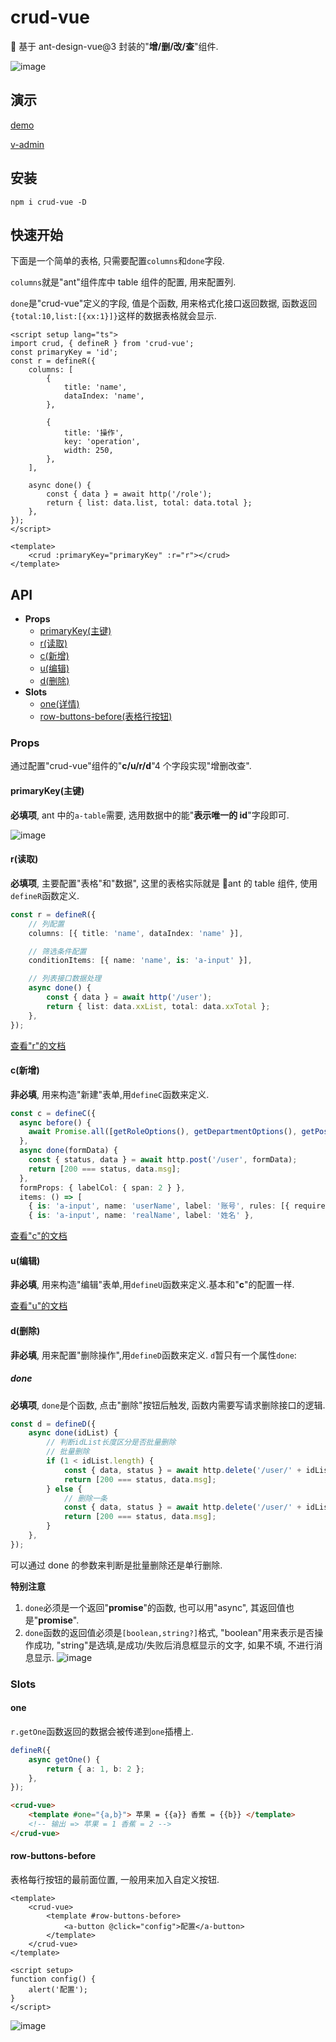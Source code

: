 # crud-vue

🚀 基于 ant-design-vue@3 封装的"**增/删/改/查**"组件.

![image](https://user-images.githubusercontent.com/8264787/181182787-ecde9c22-0e2d-4bad-ba8a-9ef727cdfcad.png)

## 演示

[demo](https://crud-vue-topaz.vercel.app/)

[v-admin](https://v-admin-sage.vercel.app/)

## 安装

```shell
npm i crud-vue -D
```

## 快速开始

下面是一个简单的表格, 只需要配置`columns`和`done`字段.

`columns`就是"ant"组件库中 table 组件的配置, 用来配置列.

`done`是"crud-vue"定义的字段, 值是个函数, 用来格式化接口返回数据, 函数返回`{total:10,list:[{xx:1}]}`这样的数据表格就会显示.

```vue
<script setup lang="ts">
import crud, { defineR } from 'crud-vue';
const primaryKey = 'id';
const r = defineR({
    columns: [
        {
            title: 'name',
            dataIndex: 'name',
        },

        {
            title: '操作',
            key: 'operation',
            width: 250,
        },
    ],

    async done() {
        const { data } = await http('/role');
        return { list: data.list, total: data.total };
    },
});
</script>

<template>
    <crud :primaryKey="primaryKey" :r="r"></crud>
</template>
```

## API

-   **Props**
    -   [primaryKey(主键)](#primarykey主键)
    -   [r(读取)](#r读取)
    -   [c(新增)](#c新增)
    -   [u(编辑)](#u编辑)
    -   [d(删除)](#d删除)
-   **Slots**
    -   [one(详情)](#one)
    -   [row-buttons-before(表格行按钮)](#row-buttons-before)

### Props

通过配置"crud-vue"组件的"**c/u/r/d**"4 个字段实现"增删改查".

#### primaryKey(主键)

**必填项**, ant 中的`a-table`需要, 选用数据中的能"**表示唯一的 id**"字段即可.

![image](https://user-images.githubusercontent.com/8264787/181693782-c4680197-4e26-49e9-bc94-ee86aaa150c9.png)

#### r(读取)

**必填项**, 主要配置"表格"和"数据", 这里的表格实际就是 🐜ant 的 table 组件, 使用`defineR`函数定义.

```typescript
const r = defineR({
    // 列配置
    columns: [{ title: 'name', dataIndex: 'name' }],

    // 筛选条件配置
    conditionItems: [{ name: 'name', is: 'a-input' }],

    // 列表接口数据处理
    async done() {
        const { data } = await http('/user');
        return { list: data.xxList, total: data.xxTotal };
    },
});
```

[查看"r"的文档](./docs/r.md)

#### c(新增)

**非必填**, 用来构造"新建"表单,用`defineC`函数来定义.

```typescript
const c = defineC({
  async before() {
    await Promise.all([getRoleOptions(), getDepartmentOptions(), getPositionOptions()]);
  },
  async done(formData) {
    const { status, data } = await http.post('/user', formData);
    return [200 === status, data.msg];
  },
  formProps: { labelCol: { span: 2 } },
  items: () => [
    { is: 'a-input', name: 'userName', label: '账号', rules: [{ required: true, message: '必填项' }] },
    { is: 'a-input', name: 'realName', label: '姓名' },
```

[查看"c"的文档](./docs/c.md)

#### u(编辑)

**非必填**, 用来构造"编辑"表单,用`defineU`函数来定义.基本和"**c**"的配置一样.

[查看"u"的文档](./docs/u.md)

#### d(删除)

**非必填**, 用来配置"删除操作",用`defineD`函数来定义. `d`暂只有一个属性`done`:

##### done

**必填项**, `done`是个函数, 点击"删除"按钮后触发, 函数内需要写请求删除接口的逻辑.

```typescript
const d = defineD({
    async done(idList) {
        // 判断idList长度区分是否批量删除
        // 批量删除
        if (1 < idList.length) {
            const { data, status } = await http.delete('/user/' + idList.join(','));
            return [200 === status, data.msg];
        } else {
            // 删除一条
            const { data, status } = await http.delete('/user/' + idList[0]);
            return [200 === status, data.msg];
        }
    },
});
```

可以通过 done 的参数来判断是批量删除还是单行删除.

**特别注意**

1. `done`必须是一个返回"**promise**"的函数, 也可以用"async", 其返回值也是"**promise**".
2. `done`函数的返回值必须是`[boolean,string?]`格式, "boolean"用来表示是否操作成功, "string"是选填,是成功/失败后消息框显示的文字, 如果不填, 不进行消息显示.
   ![image](https://user-images.githubusercontent.com/8264787/181669190-7e374ccf-0a5e-4680-9fa3-83344fedb296.png)

### Slots

#### one

`r.getOne`函数返回的数据会被传递到`one`插槽上.

```typescript
defineR({
    async getOne() {
        return { a: 1, b: 2 };
    },
});
```

```html
<crud-vue>
    <template #one="{a,b}"> 苹果 = {{a}} 香蕉 = {{b}} </template>
    <!-- 输出 => 苹果 = 1 香蕉 = 2 -->
</crud-vue>
```

#### row-buttons-before

表格每行按钮的最前面位置, 一般用来加入自定义按钮.

```vue
<template>
    <crud-vue>
        <template #row-buttons-before>
            <a-button @click="config">配置</a-button>
        </template>
    </crud-vue>
</template>

<script setup>
function config() {
    alert('配置');
}
</script>
```

![image](https://user-images.githubusercontent.com/8264787/182507703-34bfeb98-d424-43de-a563-b644ecd8ce8b.png)
